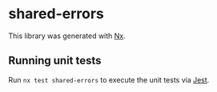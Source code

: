 # shared-errors

This library was generated with [Nx](https://nx.dev).


## Running unit tests

Run `nx test shared-errors` to execute the unit tests via [Jest](https://jestjs.io).


